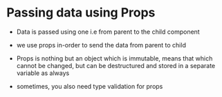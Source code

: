 # Passing data using Props

- Data is passed using one i.e from parent to the child component

- we use props in-order to send the data from parent to child

- Props is nothing but an object which is immutable, means that which cannot be changed, but can be destructured and stored in a separate variable as always

- sometimes, you also need type validation for props
